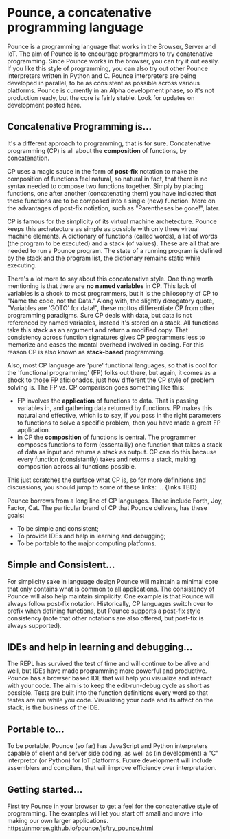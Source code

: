 
# Pounce, a concatenative programming language
Pounce is a programming language that works in the Browser, Server and IoT.
The aim of Pounce is to encourage programmers to try conatenative programming. Since Pounce works in the browser, you can try it out easily. If you like this style of programming, you can also try out other Pounce interpreters written in Python and C. Pounce interpreters are being developed in parallel, to be as consistent as possible across various platforms.
Pounce is currently in an Alpha development phase, so it's not production ready, but the core is fairly stable. Look for updates on development posted here.

## Concatenative Programming is... 
It's a different approach to programming, that is for sure. Concatenative programming (CP) is all about the __composition__ of functions, by concatenation.

CP uses a magic sauce in the form of __post-fix__ notation to make the composition of functions feel natural, so natural in fact, that there is no syntax needed to compose two functions together. Simply by placing functions, one after another (concatenating them) you have indicated that these functions are to be composed into a single (new) function. More on the advantages of post-fix notiation, such as "Parentheses be gone!", later.

CP is famous for the simplicity of its virtual machine archetecture. Pounce keeps this archetecture as simple as possible with only three virtual machine elements. A dictionary of functions (called words), a list of words (the program to be executed) and a stack (of values). These are all that are needed to run a Pounce program. The state of a running program is defined by the stack and the program list, the dictionary remains static while executing. 

There's a lot more to say about this concatenative style. One thing worth mentioning is that there are __no named variables__ in CP. This lack of variables is a shock to most programmers, but it is the philosophy of CP to "Name the code, not the Data." Along with, the slightly derogatory quote, "Variables are 'GOTO' for data!",  these mottos differentiate CP from other programming paradigms. Sure CP deals with data, but data is not referenced by named variables, instead it's stored on a stack. All functions take this stack as an argument and return a modified copy. That consistency across function signatures gives CP programmers less to memorize and eases the mental overhead involved in coding. For this reason CP is also known as __stack-based__ programming. 

Also, most CP language are 'pure' functional languages, so that is cool for the 'functional programming' (FP) folks out there, but again, it comes as a shock to those FP aficionados, just how different the CP style of problem solving is.
The FP vs. CP comparison goes something like this:
 * FP involves the __application__ of functions to data. That is passing variables in, and gathering data returned by functions. FP makes this natural and effective, which is to say, if you pass in the right parameters to functions to solve a specific problem, then you have made a great FP application.
 * In CP the __composition__ of functions is central. The programmer composes functions to form (essentailly) one function that takes a stack of data as input and returns a stack as output. CP can do this because every function (consistantly) takes and returns a stack, making composition across all functions possible. 

This just scratches the surface what CP is, so for more definitions and discussions, you should jump to some of these links: ... {links TBD}

Pounce borrows from a long line of CP languages. These include Forth, Joy, Factor, Cat. The particular brand of CP that Pounce delivers, has these goals: 
 * To be simple and consistent; 
 * To provide IDEs and help in learning and debugging; 
 * To be portable to the major computing platforms.

## Simple and Consistent...
For simplicity sake in language design Pounce will maintain a minimal core that only contains what is common to all applications. The consistency of Pounce will also help maintain simplicity. One example is that Pounce will always follow post-fix notation. Historically, CP languages switch over to prefix when defining functions, but Pounce supports a post-fix style consistency (note that other notations are also offered, but post-fix is always supported).

## IDEs and help in learning and debugging... 
The REPL has survived the test of time and will continue to be alive and well, but IDEs have made programming more powerful and productive. Pounce has a browser based IDE that will help you visualize and interact with your code. The aim is to keep the edit-run-debug cycle as short as possible. Tests are built into the function definitions every word so that testes are run while you code. Visualizing your code and its affect on the stack, is the business of the IDE.  

## Portable to...
To be portable, Pounce (so far) has JavaScript and Python interpreters capable of client and server side coding, as well as (in development) a "C" interpretor (or Python) for IoT platforms. 
Future development will include assemblers and compilers, that will improve efficiency over interpretation.
 
## Getting started...
First try Pounce in your browser to get a feel for the concatenative style of programming. The examples will let you start off small and move into making our own larger applications. https://nmorse.github.io/pounce/js/try_pounce.html
